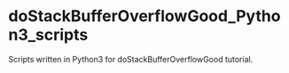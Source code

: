 # doStackBufferOverflowGood_Python3_scripts

Scripts written in Python3 for doStackBufferOverflowGood tutorial.
